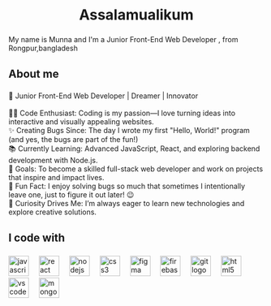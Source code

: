 <h1 align="center">Assalamualikum</h1>

###

<p align="left">My name is Munna and I'm a  Junior Front-End Web Developer , from Rongpur,bangladesh</p>

###

<h2 align="left">About me</h2>

###

<p align="left">🌟 Junior Front-End Web Developer | Dreamer | Innovator<br><br>👨‍💻 Code Enthusiast: Coding is my passion—I love turning ideas into interactive and visually appealing websites.<br>✨ Creating Bugs Since: The day I wrote my first "Hello, World!" program (and yes, the bugs are part of the fun!)<br>📚 Currently Learning: Advanced JavaScript, React, and exploring backend development with Node.js.<br>🎯 Goals: To become a skilled full-stack web developer and work on projects that inspire and impact lives.<br>🎲 Fun Fact: I enjoy solving bugs so much that sometimes I intentionally leave one, just to figure it out later! 😉<br>🌱 Curiosity Drives Me: I’m always eager to learn new technologies and explore creative solutions.</p>

###

<h2 align="left">I code with</h2>

###

<div align="left">
  <img src="https://cdn.jsdelivr.net/gh/devicons/devicon/icons/javascript/javascript-original.svg" height="40" alt="javascript logo"  />
  <img width="12" />
  <img src="https://cdn.jsdelivr.net/gh/devicons/devicon/icons/react/react-original.svg" height="40" alt="react logo"  />
  <img width="12" />
  <img src="https://cdn.jsdelivr.net/gh/devicons/devicon/icons/nodejs/nodejs-original.svg" height="40" alt="nodejs logo"  />
  <img width="12" />
  <img src="https://cdn.jsdelivr.net/gh/devicons/devicon/icons/css3/css3-original.svg" height="40" alt="css3 logo"  />
  <img width="12" />
  <img src="https://cdn.jsdelivr.net/gh/devicons/devicon/icons/figma/figma-original.svg" height="40" alt="figma logo"  />
  <img width="12" />
  <img src="https://cdn.jsdelivr.net/gh/devicons/devicon/icons/firebase/firebase-plain.svg" height="40" alt="firebase logo"  />
  <img width="12" />
  <img src="https://cdn.jsdelivr.net/gh/devicons/devicon/icons/git/git-original.svg" height="40" alt="git logo"  />
  <img width="12" />
  <img src="https://cdn.jsdelivr.net/gh/devicons/devicon/icons/html5/html5-original.svg" height="40" alt="html5 logo"  />
  <img width="12" />
  <img src="https://cdn.jsdelivr.net/gh/devicons/devicon/icons/vscode/vscode-original.svg" height="40" alt="vscode logo"  />
  <img width="12" />
  <img src="https://cdn.jsdelivr.net/gh/devicons/devicon/icons/mongodb/mongodb-original.svg" height="40" alt="mongodb logo"  />
  <img width="12" />
</div>

###

